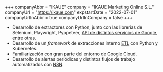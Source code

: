 +++
companyAbbr = "IKAUE"
company = "IKAUE Marketing Online S.L."
companyUrl = "https://ikaue.com"
expstartDate = "2022-07-01"
companyUrlInAbbr = true
companyUrlInCompany = false
+++

* Desarrollo de extractores con Python, junto con las librerías de Selenium, Playwright, Pyppeteer, [API de distintos servicios de Google](https://cloud.google.com/apis), entre otras.
* Desarrollo de un *framework* de extracciones interno [ETL](https://wikipedia.org/wiki/Extract,_transform,_load) con Python y Kubernetes.
* Familiarización con gran parte del entorno de Google Cloud.
* Desarrollo de alertas periódicas y distintos flujos de trabajo automatizados con [N8N](https://n8n.io).